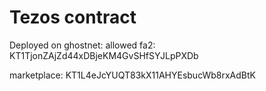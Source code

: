 # Tezos contract

Deployed on ghostnet:
allowed fa2: KT1TjonZAjZd44xDBjeKM4GvSHfSYJLpPXDb

marketplace: KT1L4eJcYUQT83kX11AHYEsbucWb8rxAdBtK
